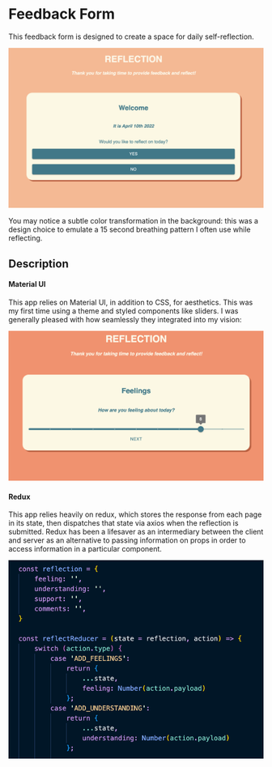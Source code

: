 # Feedback Form

This feedback form is designed to create a space for daily self-reflection. 

 ![](/public/images/reflectionapp.png)

 You may notice a subtle color transformation in the background: this was a design choice to emulate a 15 second breathing pattern I often use while reflecting. 

## Description

#### Material UI
This app relies on Material UI, in addition to CSS, for aesthetics. This was my first time using a theme and styled components like sliders. I was generally pleased with how seamlessly they integrated into my vision:

![](/public/images/muiSlider.png)

#### Redux
This app relies heavily on redux, which stores the response from each page in its state, then dispatches that state via axios when the reflection is submitted. Redux has been a lifesaver as an intermediary between the client and server as an alternative to passing information on props in order to access information in a particular component.

![](/public/images/redux.png)
